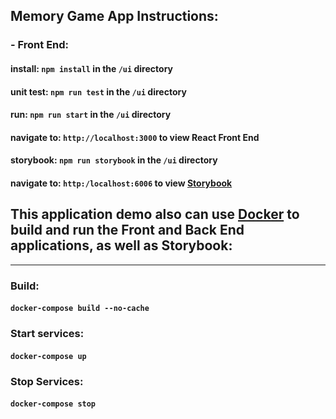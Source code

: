 ## Memory Game App Instructions:

### - Front End:

#### install: `npm install` in the `/ui` directory

#### unit test: `npm run test` in the `/ui` directory

#### run: `npm run start` in the `/ui` directory

#### navigate to: `http://localhost:3000` to view React Front End

#### storybook: `npm run storybook` in the `/ui` directory

#### navigate to: `http:/localhost:6006` to view [Storybook](https://storybook.js.org/)

## This application demo also can use [Docker](https://www.docker.com/) to build and run the Front and Back End applications, as well as Storybook:

---

### Build:

#### `docker-compose build --no-cache`

### Start services:

#### `docker-compose up`

### Stop Services:

#### `docker-compose stop`

</br>
